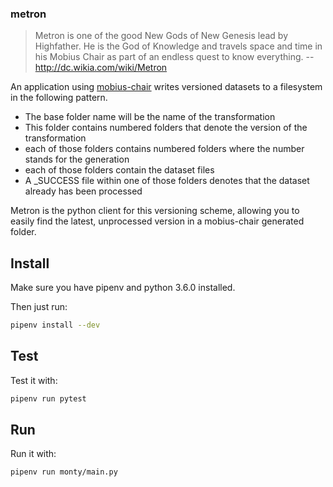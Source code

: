### metron

 >Metron is one of the good New Gods of New Genesis lead by Highfather.
 >He is the God of Knowledge and travels space and time in his Mobius Chair
 >as part of an endless quest to know everything.
 >--http://dc.wikia.com/wiki/Metron

An application using [mobius-chair](https://github.com/meandor/mobius-chair)
writes versioned datasets to a filesystem in the following pattern.

 - The base folder name will be the name of the transformation
 - This folder contains numbered folders that denote the version of the transformation
 - each of those folders contains numbered folders where the number stands
 for the generation
 - each of those folders contain the dataset files
 - A _SUCCESS file within one of those folders denotes that the dataset already
 has been processed

Metron is the python client for this versioning scheme, allowing you to easily
find the latest, unprocessed version in a mobius-chair generated folder.

## Install
Make sure you have pipenv and python 3.6.0 installed.

Then just run:
```bash
pipenv install --dev
```

## Test
Test it with:
```bash
pipenv run pytest
```

## Run
Run it with:
```bash
pipenv run monty/main.py
```